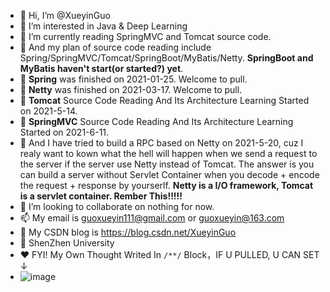 - 👋 Hi, I’m @XueyinGuo
- 👀 I’m interested in Java & Deep Learning
- 🌱 I’m currently reading SpringMVC and Tomcat source code.
- 🌱 And my plan of source code reading include Spring/SpringMVC/Tomcat/SpringBoot/MyBatis/Netty.
     **SpringBoot and MyBatis haven't start(or started?) yet**.
- 🌱 **Spring** was finished on 2021-01-25. Welcome to pull.
- 🌱 **Netty** was finished on 2021-03-17. Welcome to pull.
- 🌱 **Tomcat** Source Code Reading And Its Architecture Learning Started on 2021-5-14.
- 🌱 **SpringMVC** Source Code Reading And Its Architecture Learning Started on 2021-6-11.
- 🌱 And I have tried to build a RPC based on Netty on 2021-5-20, cuz I realy want to kown what the hell will happen when we send a request to the server if the server use Netty instead of Tomcat. The answer is you can build a server without Servlet Container when you decode + encode the request + response by yourserlf. **Netty is a I/O framework, Tomcat is a servlet container. Rember This!!!!!**
- 💞️ I’m looking to collaborate on nothing for now.
- 📫 My email is guoxueyin111@gmail.com or guoxueyin@163.com
- 🐒 My CSDN blog is https://blog.csdn.net/XueyinGuo
- 📕 ShenZhen University
- ♥️ FYI!  My Own Thought Writed In `/**/` Block，IF U PULLED, U CAN SET ↓
- ![image](https://user-images.githubusercontent.com/54173572/109785799-76a55100-7c47-11eb-8413-ca1eb43502ca.png)
